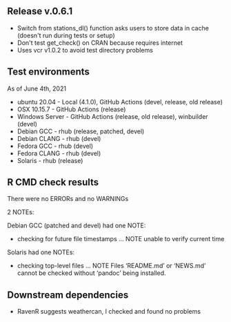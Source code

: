 ## Release v.0.6.1

* Switch from stations_dl() function asks users to store data in cache (doesn't run during tests or setup)
* Don't test get_check() on CRAN because requires internet
* Uses vcr v1.0.2 to avoid test directory problems

## Test environments
As of June 4th, 2021

* ubuntu 20.04 - Local (4.1.0), GitHub Actions (devel, release, old release)
* OSX 10.15.7 - GitHub Actions (release)
* Windows Server - GitHub Actions (release, old release), winbuilder (devel)
* Debian GCC - rhub (release, patched, devel)
* Debian CLANG - rhub (devel)
* Fedora GCC - rhub (devel)
* Fedora CLANG - rhub (devel)
* Solaris - rhub (release)

## R CMD check results

There were no ERRORs and no WARNINGs

2 NOTEs:

Debian GCC (patched and devel) had one NOTE:
* checking for future file timestamps ... NOTE
  unable to verify current time

Solaris had one NOTEs:
* checking top-level files ... NOTE
  Files ‘README.md’ or ‘NEWS.md’ cannot be checked without ‘pandoc’ being installed.

## Downstream dependencies

* RavenR suggests weathercan, I checked and found no problems
